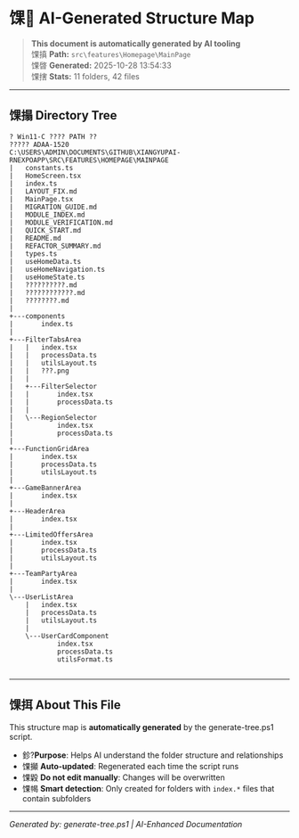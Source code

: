 ﻿# 馃 AI-Generated Structure Map

> **This document is automatically generated by AI tooling**  
> 馃搷 **Path:** `src\features\Homepage\MainPage`  
> 馃晵 **Generated:** 2025-10-28 13:54:33  
> 馃搳 **Stats:** 11 folders, 42 files

---

## 馃搨 Directory Tree

```
? Win11-C ???? PATH ??
????? ADAA-1520
C:\USERS\ADMIN\DOCUMENTS\GITHUB\XIANGYUPAI-RNEXPOAPP\SRC\FEATURES\HOMEPAGE\MAINPAGE
|   constants.ts
|   HomeScreen.tsx
|   index.ts
|   LAYOUT_FIX.md
|   MainPage.tsx
|   MIGRATION_GUIDE.md
|   MODULE_INDEX.md
|   MODULE_VERIFICATION.md
|   QUICK_START.md
|   README.md
|   REFACTOR_SUMMARY.md
|   types.ts
|   useHomeData.ts
|   useHomeNavigation.ts
|   useHomeState.ts
|   ??????????.md
|   ????????????.md
|   ????????.md
|   
+---components
|       index.ts
|       
+---FilterTabsArea
|   |   index.tsx
|   |   processData.ts
|   |   utilsLayout.ts
|   |   ???.png
|   |   
|   +---FilterSelector
|   |       index.tsx
|   |       processData.ts
|   |       
|   \---RegionSelector
|           index.tsx
|           processData.ts
|           
+---FunctionGridArea
|       index.tsx
|       processData.ts
|       utilsLayout.ts
|       
+---GameBannerArea
|       index.tsx
|       
+---HeaderArea
|       index.tsx
|       
+---LimitedOffersArea
|       index.tsx
|       processData.ts
|       utilsLayout.ts
|       
+---TeamPartyArea
|       index.tsx
|       
\---UserListArea
    |   index.tsx
    |   processData.ts
    |   utilsLayout.ts
    |   
    \---UserCardComponent
            index.tsx
            processData.ts
            utilsFormat.ts
            

```

---

## 馃挕 About This File

This structure map is **automatically generated** by the generate-tree.ps1 script.

- 鉁?**Purpose**: Helps AI understand the folder structure and relationships
- 馃攧 **Auto-updated**: Regenerated each time the script runs
- 馃毇 **Do not edit manually**: Changes will be overwritten
- 馃幆 **Smart detection**: Only created for folders with `index.*` files that contain subfolders

---

*Generated by: generate-tree.ps1 | AI-Enhanced Documentation*
